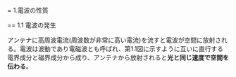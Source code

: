 = 1.電波の性質

== 1.1 電波の発生

アンテナに高周波電流(周波数が非常に高い電流)を流すと電波が空間に放射される。電波は波動であり電磁波とも呼ばれ、第1.1図に示すように互いに直行する電界成分と磁界成分から成り、アンテナから放射されると**光と同じ速度で空間を伝わる**。

